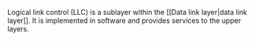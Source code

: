 Logical link control (LLC) is a sublayer within the [[Data link layer|data link layer]]. It is implemented in software and provides services to the upper layers.